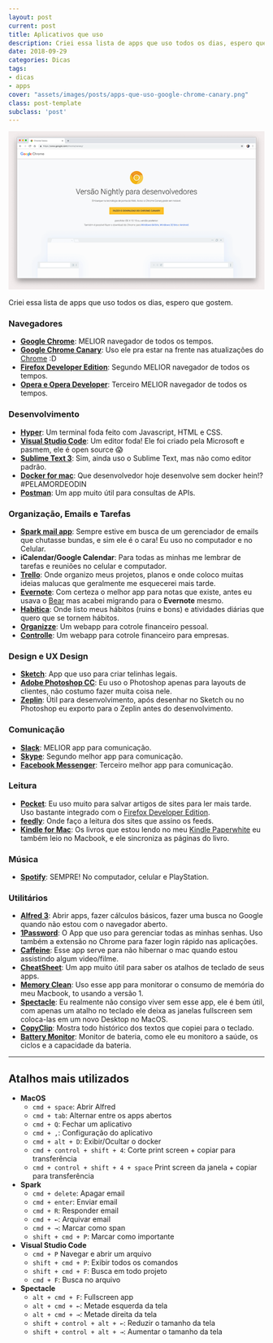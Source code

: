```yaml
---
layout: post
current: post
title: Aplicativos que uso
description: Criei essa lista de apps que uso todos os dias, espero que gostem
date: 2018-09-29
categories: Dicas
tags:
- dicas
- apps
cover: "assets/images/posts/apps-que-uso-google-chrome-canary.png"
class: post-template
subclass: 'post'
---
```


![Criei essa lista de apps que uso todos os dias, espero que gostem](assets/images/posts/apps-que-uso-google-chrome-canary.png)

Criei essa lista de apps que uso todos os dias, espero que gostem.

### Navegadores

* **[Google Chrome](https://www.google.com.br/chrome/browser/desktop/index.html)**: MELIOR navegador de todos os tempos.
* **[Google Chrome Canary](https://www.google.com.br/chrome/browser/canary.html)**: Uso ele pra estar na frente nas atualizações do [Chrome](https://www.google.com.br/chrome/browser/desktop/index.html) :D
* **[Firefox Developer Edition](https://www.mozilla.org/en-US/firefox/developer/)**: Segundo MELIOR navegador de todos os tempos.
* **[Opera e Opera Developer](https://www.opera.com/pt-br/computer/beta)**: Terceiro MELIOR navegador de todos os tempos.

### Desenvolvimento

* **[Hyper](https://hyper.is/)**: Um terminal foda feito com Javascript, HTML e CSS.
* **[Visual Studio Code](https://code.visualstudio.com/)**: Um editor foda! Ele foi criado pela Microsoft e pasmem, ele é open source 😱
* **[Sublime Text 3](https://www.sublimetext.com/3)**: Sim, ainda uso o Sublime Text, mas não como editor padrão.
* **[Docker for mac](https://docs.docker.com/docker-for-mac/)**: Que desenvolvedor hoje desenvolve sem docker hein!? #PELAMORDEODIN
* **[Postman](https://www.getpostman.com/)**: Um app muito útil para consultas de APIs.

### Organização, Emails e Tarefas

* **[Spark mail app](https://sparkmailapp.com/)**: Sempre estive em busca de um gerenciador de emails que chutasse bundas, e sim ele é o cara! Eu uso no computador e no Celular.
* **iCalendar/Google Calendar**: Para todas as minhas me lembrar de tarefas e reuniões no celular e computador.
* **[Trello](https://trello.com/)**: Onde organizo meus projetos, planos e onde coloco muitas ideias malucas que geralmente me esquecerei mais tarde.
* **[Evernote](http://evernote.com/)**: Com certeza o melhor app para notas que existe, antes eu usava o [Bear](http://www.bear-writer.com/) mas acabei migrando para o **Evernote** mesmo.
* **[Habitica](https://habitica.com/)**: Onde listo meus hábitos (ruins e bons) e atividades diárias que quero que se tornem hábitos.
* **[Organizze](http://organizze.com.br/)**: Um webapp para cotrole financeiro pessoal.
* **[Controlle](http://controlle.com/)**: Um webapp para cotrole financeiro para empresas.

### Design e UX Design

* **[Sketch](https://sketchapp.com/)**: App que uso para criar telinhas legais.
* **[Adobe Photoshop CC]()**: Eu uso o Photoshop apenas para layouts de clientes, não costumo fazer muita coisa nele.
* **[Zeplin](https://zeplin.io/)**: Útil para desenvolvimento, após desenhar no Sketch ou no Photoshop eu exporto para o Zeplin antes do desenvolvimento.

### Comunicação

* **[Slack](https://slack.com/)**: MELIOR app para comunicação.
* **[Skype](https://www.skype.com/pt-br/get-skype/)**: Segundo melhor app para comunicação.
* **[Facebook Messenger](https://www.messenger.com/)**: Terceiro melhor app para comunicação.

### Leitura

* **[Pocket](https://getpocket.com/)**: Eu uso muito para salvar artigos de sites para ler mais tarde. Uso bastante integrado com o [Firefox Developer Edition](https://www.mozilla.org/en-US/firefox/developer/).
* **[feedly](https://feedly.com/)**: Onde faço a leitura dos sites que assino os feeds.
* **[Kindle for Mac](https://itunes.apple.com/us/app/kindle/id405399194?mt=12)**: Os livros que estou lendo no meu [Kindle Paperwhite](https://www.amazon.com/dp/B00OQVZDJM) eu também leio no Macbook, e ele sincroniza as páginas do livro.

### Música

* **[Spotify](https://www.spotify.com/br/)**: SEMPRE! No computador, celular e PlayStation.

### Utilitários

* **[Alfred 3](https://www.alfredapp.com/)**: Abrir apps, fazer cálculos básicos, fazer uma busca no Google quando não estou com o navegador aberto.
* **[1Password](https://1password.com/)**: O App que uso para gerenciar todas as minhas senhas. Uso também a extensão no Chrome para fazer login rápido nas aplicações.
* **[Caffeine](http://lightheadsw.com/caffeine/)**: Esse app serve para não hibernar o mac quando estou assistindo algum video/filme.
* **[CheatSheet](https://www.cheatsheetapp.com/CheatSheet/)**: Um app muito útil para saber os atalhos de teclado de seus apps.
* **[Memory Clean](https://fiplab.com/apps/memory-clean-for-mac)**: Uso esse app para monitorar o consumo de memória do meu Macbook, to usando a versão 1.
* **[Spectacle](https://www.spectacleapp.com/)**: Eu realmente não consigo viver sem esse app, ele é bem útil, com apenas um atalho no teclado ele deixa as janelas fullscreen sem coloca-las em um novo Desktop no MacOS.
* **[CopyClip](https://itunes.apple.com/us/app/copyclip-clipboard-history/id595191960?mt=12)**: Mostra todo histórico dos textos que copiei para o teclado.
* **[Battery Monitor](https://itunes.apple.com/us/app/battery-monitor-health-info/id836505650?mt=12)**: Monitor de bateria, como ele eu monitoro a saúde, os ciclos e a capacidade da bateria.

---

## Atalhos mais utilizados

* **MacOS**
  * `cmd + space`: Abrir Alfred
  * `cmd + tab`: Alternar entre os apps abertos
  * `cmd + Q`: Fechar um aplicativo
  * `cmd + ,`: Configuração do aplicativo
  * `cmd + alt + D`: Exibir/Ocultar o docker
  * `cmd + control + shift + 4`: Corte print screen + copiar para transferência
  * `cmd + control + shift + 4 + space` Print screen da janela + copiar para transferência
* **Spark**
  * `cmd + delete`: Apagar email
  * `cmd + enter`: Enviar email
  * `cmd + R`: Responder email
  * `cmd + ←`: Arquivar email
  * `cmd + →`: Marcar como span
  * `shift + cmd + P`: Marcar como importante
* **Visual Studio Code**
  * `cmd + P` Navegar e abrir um arquivo
  * `shift + cmd + P`: Exibir todos os comandos
  * `shift + cmd + F`: Busca em todo projeto
  * `cmd + F`: Busca no arquivo
* **Spectacle**
  * `alt + cmd + F`: Fullscreen app
  * `alt + cmd + ←`: Metade esquerda da tela
  * `alt + cmd + →`: Metade direita da tela
  * `shift + control + alt + ←`: Reduzir o tamanho da tela
  * `shift + control + alt + →`: Aumentar o tamanho da tela
